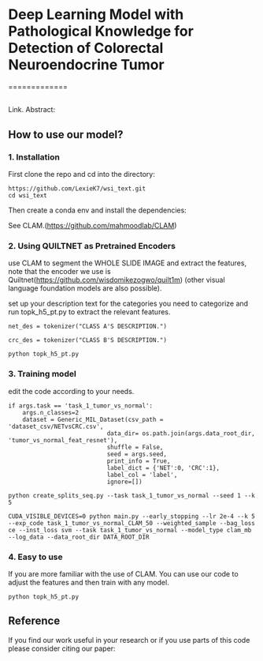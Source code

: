 # Deep Learning Model with Pathological Knowledge for Detection of Colorectal Neuroendocrine Tumor
=============

## 

Link.
Abstract:

## How to use our model?

### 1. Installation

First clone the repo and cd into the directory:

```
https://github.com/LexieK7/wsi_text.git
cd wsi_text
```

Then create a conda env and install the dependencies:

See CLAM.(https://github.com/mahmoodlab/CLAM)

### 2. Using QUILTNET as Pretrained Encoders

use CLAM to segment the WHOLE SLIDE IMAGE and extract the features, note that the encoder we use is Quiltnet(https://github.com/wisdomikezogwo/quilt1m) (other visual language foundation models are also possible).

set up your description text for the categories you need to categorize and run topk_h5_pt.py to extract the relevant features.


```
net_des = tokenizer("CLASS A'S DESCRIPTION.")

crc_des = tokenizer("CLASS B'S DESCRIPTION.")

```

```
python topk_h5_pt.py
```

### 3. Training model

edit the code according to your needs.

```
if args.task == 'task_1_tumor_vs_normal':
    args.n_classes=2
    dataset = Generic_MIL_Dataset(csv_path = 'dataset_csv/NETvsCRC.csv',
                            data_dir= os.path.join(args.data_root_dir, 'tumor_vs_normal_feat_resnet'),
                            shuffle = False, 
                            seed = args.seed, 
                            print_info = True,
                            label_dict = {'NET':0, 'CRC':1},
                            label_col = 'label',
                            ignore=[])
```

```
python create_splits_seq.py --task task_1_tumor_vs_normal --seed 1 --k 5
```
```
CUDA_VISIBLE_DEVICES=0 python main.py --early_stopping --lr 2e-4 --k 5 --exp_code task_1_tumor_vs_normal_CLAM_50 --weighted_sample --bag_loss ce --inst_loss svm --task task_1_tumor_vs_normal --model_type clam_mb --log_data --data_root_dir DATA_ROOT_DIR 
```

### 4. Easy to use

If you are more familiar with the use of CLAM. You can use our code to adjust the features and then train with any model.


```
python topk_h5_pt.py
```

## Reference

If you find our work useful in your research or if you use parts of this code please consider citing our paper:

